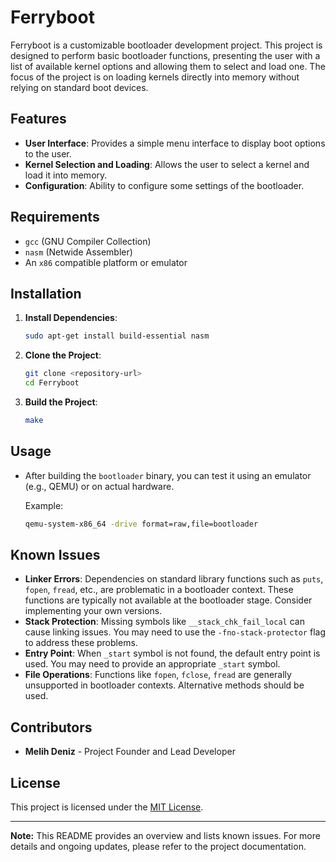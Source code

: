 # Ferryboot

Ferryboot is a customizable bootloader development project. This project is designed to perform basic bootloader functions, presenting the user with a list of available kernel options and allowing them to select and load one. The focus of the project is on loading kernels directly into memory without relying on standard boot devices.

## Features

- **User Interface**: Provides a simple menu interface to display boot options to the user.
- **Kernel Selection and Loading**: Allows the user to select a kernel and load it into memory.
- **Configuration**: Ability to configure some settings of the bootloader.

## Requirements

- `gcc` (GNU Compiler Collection)
- `nasm` (Netwide Assembler)
- An `x86` compatible platform or emulator

## Installation

1. **Install Dependencies**:
   ```bash
   sudo apt-get install build-essential nasm
   ```

2. **Clone the Project**:
   ```bash
   git clone <repository-url>
   cd Ferryboot
   ```

3. **Build the Project**:
   ```bash
   make
   ```

## Usage

- After building the `bootloader` binary, you can test it using an emulator (e.g., QEMU) or on actual hardware.

  Example:
  ```bash
  qemu-system-x86_64 -drive format=raw,file=bootloader
  ```

## Known Issues

- **Linker Errors**: Dependencies on standard library functions such as `puts`, `fopen`, `fread`, etc., are problematic in a bootloader context. These functions are typically not available at the bootloader stage. Consider implementing your own versions.
- **Stack Protection**: Missing symbols like `__stack_chk_fail_local` can cause linking issues. You may need to use the `-fno-stack-protector` flag to address these problems.
- **Entry Point**: When `_start` symbol is not found, the default entry point is used. You may need to provide an appropriate `_start` symbol.
- **File Operations**: Functions like `fopen`, `fclose`, `fread` are generally unsupported in bootloader contexts. Alternative methods should be used.

## Contributors

- **Melih Deniz** - Project Founder and Lead Developer

## License

This project is licensed under the [MIT License](LICENSE).

---

**Note:** This README provides an overview and lists known issues. For more details and ongoing updates, please refer to the project documentation.
